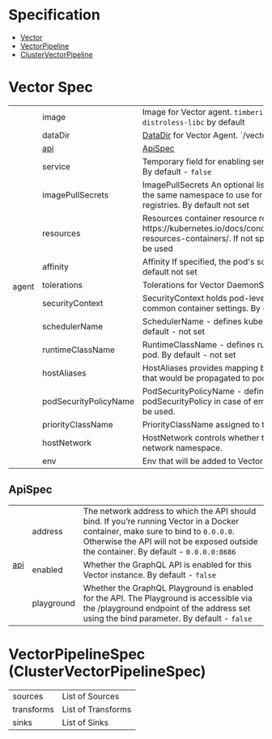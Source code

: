 # Specification

- [Vector](#vector-spec)
- [VectorPipeline](#vectorpipelinespec-clustervectorpipelinespec)
- [ClusterVectorPipeline](#vectorpipelinespec-clustervectorpipelinespec)



# Vector Spec
<table>
    <tr>
      <td rowspan="19">agent</td>
      <td>image</td>
      <td>Image for Vector agent. <code>timberio/vector:0.24.0-distroless-libc</code> by default</td>
    </tr>
    <tr>
        <td>dataDir</td>
        <td><a href="https://vector.dev/docs/reference/configuration/global-options/#data_dir">DataDir</a> for Vector Agent. `/vector-data-dir` by default</td>
    </tr>
    <tr>
        <td><a href="https://vector.dev/docs/reference/api/">api</a></td>
        <td><a href="https://github.com/kaasops/vector-operator/blob/main/docs/specification.md#api-spec">ApiSpec</a></td>
    </tr>
    <tr>
        <td>service</td>
        <td>Temporary field for enabling service for Vector DaemonSet. By default - <code>false</code></td>
    </tr>
    <tr>
        <td>imagePullSecrets</td>
        <td>ImagePullSecrets An optional list of references to secrets in the same namespace to use for pulling images from registries. By default not set</td>
    </tr>
    <tr>
        <td>resources</td>
        <td>Resources container resource request and limits, https://kubernetes.io/docs/concepts/configuration/manage-resources-containers/. If not specified - default setting will be used</td>
    </tr>
    <tr>
        <td>affinity</td>
        <td>Affinity If specified, the pod's scheduling constraints. By default not set</td>
    </tr>
    <tr>
        <td>tolerations</td>
        <td>Tolerations for Vector DaemonSet. By default - <code>nil</code></td>
    </tr>
    <tr>
        <td>securityContext</td>
        <td>SecurityContext holds pod-level security attributes and common container settings. By default - not set</td>
    </tr>
    <tr>
        <td>schedulerName</td>
        <td>SchedulerName - defines kubernetes scheduler name. By default - not set</td>
    </tr>
    <tr>
        <td>runtimeClassName</td>
        <td>RuntimeClassName - defines runtime class for kubernetes pod. By default - not set</td>
    </tr>
    <tr>
        <td>hostAliases</td>
        <td>HostAliases provides mapping between ip and hostnames, that would be propagated to pod.</td>
    </tr>
    <tr>
        <td>podSecurityPolicyName</td>
        <td>PodSecurityPolicyName - defines name for podSecurityPolicy in case of empty value, prefixedName will be used.</td>
    </tr>
    <tr>
        <td>priorityClassName</td>
        <td>PriorityClassName assigned to the Pods.</td>
    </tr>
    <tr>
        <td>hostNetwork</td>
        <td>HostNetwork controls whether the pod may use the node network namespace.</td>
    </tr>
    <tr>
        <td>env</td>
        <td>Env that will be added to Vector pod. By default - not set</td>
    </tr>
</table>

## ApiSpec
<table>
<tr>
      <td rowspan="4"><a href="https://vector.dev/docs/reference/api/">api</a></td>
    </tr>
    <tr>
        <td>address</td>
        <td>The network address to which the API should bind. If you’re running Vector in a Docker container, make sure to bind to <code>0.0.0.0</code>. Otherwise the API will not be exposed outside the container. By default - <code>0.0.0.0:8686</code></td>
    </tr>
    <tr>
        <td>enabled</td>
        <td>Whether the GraphQL API is enabled for this Vector instance. By default - <code>false</code></td>
    </tr>
    <tr>
        <td>playground</td>
        <td>Whether the GraphQL Playground is enabled for the API. The Playground is accessible via the /playground endpoint of the address set using the bind parameter. By default - <code>false</code></td>
    </tr>
</table>


# VectorPipelineSpec (ClusterVectorPipelineSpec)
<table>
    <tr>
      <td>sources</td>
      <td>List of Sources</td>
    </tr>
    <tr>
      <td>transforms</td>
      <td>List of Transforms</td>
    </tr>
    <tr>
      <td>sinks</td>
      <td>List of Sinks</td>
    </tr>
</table>